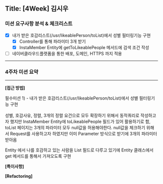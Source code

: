 ## Title: [4Week] 김시우

### 미션 요구사항 분석 & 체크리스트

- [x] 내가 받은 호감리스트(/usr/likeablePerson/toList)에서 성별 필터링기능 구현
  - [x] Controller를 통해 파라미터 3개 받기
  - [x] InstaMember Entity에 getToLikeablePeople 메서드에 검색 조건 작성

- [ ] 네이버클라우드플랫폼을 통한 배포, 도메인, HTTPS 까지 적용

---

### 4주차 미션 요약

---

**[접근 방법]**

필수미션 1) - 내가 받은 호감리스트(/usr/likeablePerson/toList)에서 성별 필터링기능 구현<br><br>
성별, 호감사유, 정렬, 3개의 정렬 요건으로 모두 확장하기 위해서 동적쿼리로 작성하고자 했지만 InstaMember Entity에 toLikeablePeople 
필드가 있어 활용하기로 함, toList 페이지는 3개의 파라미터 모두 null값을 허용해야한다.
null값을 체크하기 위해서 Request를 사용하고자 하였지만 이미 Parameter 방식으로 받기에 3개의 파라미터 받아옴

Entity 에서 나를 호감하고 있는 사람을 List 필드로 다루고 있기에 Entity 클래스에서 get 메서드를 통해서 가져오도록 구현

**[특이사항]**

**[Refactoring]**

